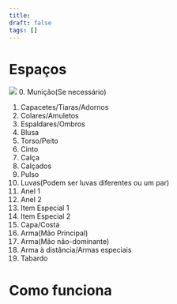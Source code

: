 ```yaml
---
title: 
draft: false
tags: []
---
```

# Espaços
![](InventorySlots.webp)
0. Munição(Se necessário)
1. Capacetes/Tiaras/Adornos
2. Colares/Amuletos
3. Espaldares/Ombros
4. Blusa
5. Torso/Peito
6. Cinto
7. Calça
8. Calçados
9. Pulso
10. Luvas(Podem ser luvas diferentes ou um par)
11. Anel 1
12. Anel 2
13. Item Especial 1
14. Item Especial 2
15. Capa/Costa
16. Arma(Mão Principal)
17. Arma(Mão não-dominante)
18. Arma à distância/Armas especiais
19. Tabardo
# Como funciona
